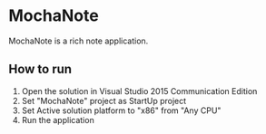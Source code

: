 MochaNote
=========

MochaNote is a rich note application.

## How to run

1. Open the solution in Visual Studio 2015 Communication Edition
2. Set "MochaNote" project as StartUp project
3. Set Active solution platform to "x86" from "Any CPU"
4. Run the application
